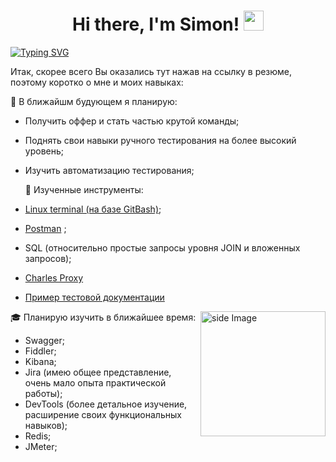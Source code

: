 <h1 align="center">Hi there, I'm Simon! 
<img src="https://github.com/blackcater/blackcater/raw/main/images/Hi.gif" height="32"/></h1>


[![Typing SVG](https://readme-typing-svg.herokuapp.com?color=0CFF66C0&center=true&vCenter=true&lines=Junior+QA+Engineer+from+Omsk%2C+Russia)](https://git.io/typing-svg)

Итак, скорее всего Вы оказались тут нажав на ссылку в резюме, поэтому коротко о мне и моих навыках: 

 🎯 В ближайшм будующем я планирую:
 
- Получить оффер и стать частью крутой команды;
- Поднять свои навыки ручного тестирования на более высокий уровень;
- Изучить автоматизацию тестирования;
	
  🔨 Изученные инструменты:
  
- <a href=https://github.com/Snick-P/GitBash/>Linux terminal (на базе GitBash)</a>;
- <a href=https://github.com/Snick-P/Postman/>Postman</a>  ;
- SQL (относительно простые запросы уровня JOIN и вложенных запросов);
- <a href=https://github.com/Snick-P/Charles-Proxy/>Charles Proxy</a>
- <a href=https://github.com/Snick-P/Documents/>Пример тестовой документации</a>

🎓 Планирую изучить в ближайшее время:
<img src="https://github.com/sciencepal/sciencepal/blob/master/assets/life_balance.gif" alt="side Image" align="right" width="200" height="auto" />
- Swagger;
- Fiddler;
- Kibana;
- Jira (имею общее представление, очень мало опыта практической работы);
- DevTools (более детальное изучение, расширение своих функциональных навыков);
- Redis;
- JMeter;



